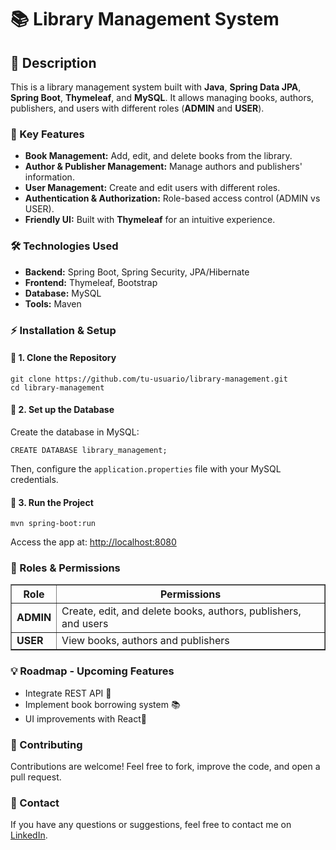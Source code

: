 <h1>📚 Library Management System</h1>


<h2>📖 Description</h2>
    <p>This is a library management system built with <strong>Java</strong>, <strong>Spring Data JPA</strong>, <strong>Spring Boot</strong>, <strong>Thymeleaf</strong>, and <strong>MySQL</strong>. It allows managing books, authors, publishers, and users with different roles (<strong>ADMIN</strong> and <strong>USER</strong>).</p>

<h3>🚀 Key Features</h3>
    <ul>
        <li><strong>Book Management:</strong> Add, edit, and delete books from the library.</li>
        <li><strong>Author & Publisher Management:</strong> Manage authors and publishers' information.</li>
        <li><strong>User Management:</strong> Create and edit users with different roles.</li>
        <li><strong>Authentication & Authorization:</strong> Role-based access control (ADMIN vs USER).</li>
        <li><strong>Friendly UI:</strong> Built with <strong>Thymeleaf</strong> for an intuitive experience.</li>
    </ul>

 <h3>🛠️ Technologies Used</h3>
    <ul>
        <li><strong>Backend:</strong> Spring Boot, Spring Security, JPA/Hibernate</li>
        <li><strong>Frontend:</strong> Thymeleaf, Bootstrap</li>
        <li><strong>Database:</strong> MySQL</li>
        <li><strong>Tools:</strong> Maven</li>
    </ul>

 <h3>⚡ Installation & Setup</h3>
    <h4>🔹 1. Clone the Repository</h4>
    <pre><code>git clone https://github.com/tu-usuario/library-management.git
cd library-management</code></pre>

<h4>🔹 2. Set up the Database</h4>
    <p>Create the database in MySQL:</p>
    <pre><code>CREATE DATABASE library_management;</code></pre>
    <p>Then, configure the <code>application.properties</code> file with your MySQL credentials.</p>

<h4>🔹 3. Run the Project</h4>
    <pre><code>mvn spring-boot:run</code></pre>
    <p>Access the app at: <a href="http://localhost:8080">http://localhost:8080</a></p>


<h3>👥 Roles & Permissions</h3>
    <table border="1">
        <thead>
            <tr>
                <th>Role</th>
                <th>Permissions</th>
            </tr>
        </thead>
        <tbody>
            <tr>
                <td><strong>ADMIN</strong></td>
                <td>Create, edit, and delete books, authors, publishers, and users</td>
            </tr>
            <tr>
                <td><strong>USER</strong></td>
                <td>View books, authors and publishers</td>
            </tr>
        </tbody>
    </table>

<h3>💡 Roadmap - Upcoming Features</h3>
    <ul>
        <li>Integrate REST API 📡</li>
        <li>Implement book borrowing system 📚</li>
        <li>UI improvements with React🎨</li>
    </ul>

<h3>🤝 Contributing</h3>
    <p>Contributions are welcome! Feel free to fork, improve the code, and open a pull request.</p>

<h3>📩 Contact</h3>
    <p>If you have any questions or suggestions, feel free to contact me on <a href="https://www.linkedin.com/in/andrea-bermudez-alvarez/" target="_blank">LinkedIn</a>.</p>
